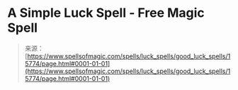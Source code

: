 <!--yml
category: 未分类
date: 2024-06-12 18:55:23
-->

# A Simple Luck Spell - Free Magic Spell

> 来源：[https://www.spellsofmagic.com/spells/luck_spells/good_luck_spells/15774/page.html#0001-01-01](https://www.spellsofmagic.com/spells/luck_spells/good_luck_spells/15774/page.html#0001-01-01)